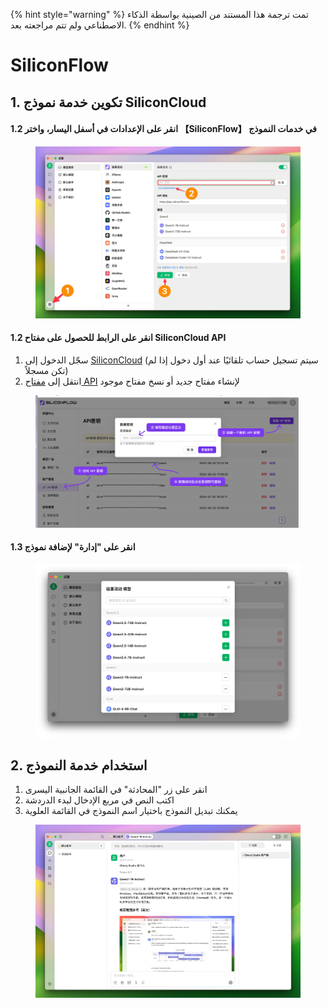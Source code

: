 
{% hint style="warning" %}
تمت ترجمة هذا المستند من الصينية بواسطة الذكاء الاصطناعي ولم تتم مراجعته بعد.
{% endhint %}

# SiliconFlow

## 1. تكوين خدمة نموذج SiliconCloud <a href="#id-2-siliconcloud" id="id-2-siliconcloud"></a>

#### [​](https://docs.siliconflow.cn/usercases/use-siliconcloud-in-cherry-studio#2-1)1.2 انقر على الإعدادات في أسفل اليسار، واختر 【SiliconFlow】 في خدمات النموذج <a href="#id-2-1" id="id-2-1"></a>

<figure><img src="https://raw.githubusercontent.com/siliconflow/doc-images/refs/heads/main/1-apikey-settings.webp" alt=""><figcaption></figcaption></figure>

#### [​](https://docs.siliconflow.cn/usercases/use-siliconcloud-in-cherry-studio#2-2-siliconcloud-api)1.2 انقر على الرابط للحصول على مفتاح SiliconCloud API <a href="#id-2-2-siliconcloud-api" id="id-2-2-siliconcloud-api"></a>

1. سجّل الدخول إلى [SiliconCloud](https://cloud.siliconflow.cn/) (سيتم تسجيل حساب تلقائيًا عند أول دخول إذا لم تكن مسجلاً)
2. انتقل إلى [مفتاح API](https://cloud.siliconflow.cn/account/ak) لإنشاء مفتاح جديد أو نسخ مفتاح موجود

<figure><img src="https://raw.githubusercontent.com/siliconflow/doc-images/refs/heads/main/2-siliconcloud-apikey.png" alt=""><figcaption></figcaption></figure>

#### [​](https://docs.siliconflow.cn/usercases/use-siliconcloud-in-cherry-studio#2-3)1.3 انقر على "إدارة" لإضافة نموذج <a href="#id-2-3" id="id-2-3"></a>

<figure><img src="https://raw.githubusercontent.com/siliconflow/doc-images/refs/heads/main/3-models.png" alt=""><figcaption></figcaption></figure>

## [​](https://docs.siliconflow.cn/usercases/use-siliconcloud-in-cherry-studio#3)2. استخدام خدمة النموذج <a href="#id-3" id="id-3"></a>

1. انقر على زر "المحادثة" في القائمة الجانبية اليسرى
2. اكتب النص في مربع الإدخال لبدء الدردشة
3. يمكنك تبديل النموذج باختيار اسم النموذج في القائمة العلوية

<figure><img src="https://raw.githubusercontent.com/siliconflow/doc-images/refs/heads/main/4-chat.webp" alt=""><figcaption></figcaption></figure>